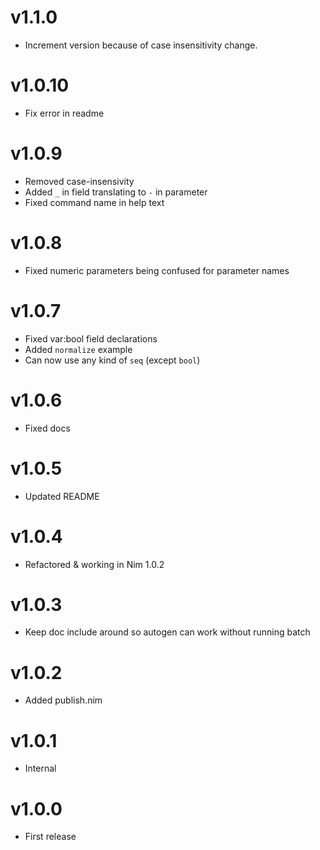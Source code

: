 # v1.1.0

* Increment version because of case insensitivity change.


# v1.0.10

* Fix error in readme


# v1.0.9

* Removed case-insensivity
* Added `_` in field translating to `-` in parameter
* Fixed command name in help text


# v1.0.8

* Fixed numeric parameters being confused for parameter names


# v1.0.7

* Fixed var:bool field declarations
* Added `normalize` example
* Can now use any kind of `seq` (except `bool`)


# v1.0.6

* Fixed docs


# v1.0.5

* Updated README


# v1.0.4

* Refactored & working in Nim 1.0.2


# v1.0.3

* Keep doc include around so autogen can work without running batch


# v1.0.2

* Added publish.nim


# v1.0.1

* Internal


# v1.0.0

* First release
